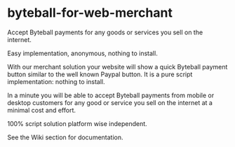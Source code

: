 # byteball-for-web-merchant
Accept Byteball payments for any goods or services you sell on the internet.

Easy implementation, anonymous, nothing to install.

With our merchant solution your website will show a quick Byteball payment button similar to the well known Paypal button. It is a pure script implementation: nothing to install.

In a minute you will be able to accept Byteball payments from mobile or desktop customers for any good or service you sell on the internet at a minimal cost and effort.

100% script solution platform wise independent.

See the Wiki section for documentation.
